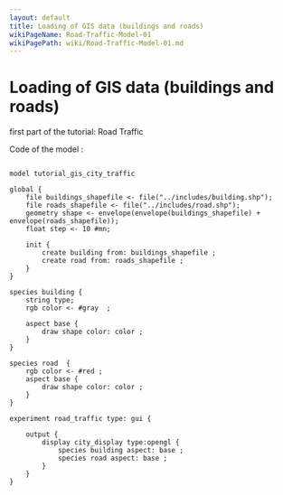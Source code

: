 ```yaml
---
layout: default
title: Loading of GIS data (buildings and roads)
wikiPageName: Road-Traffic-Model-01
wikiPagePath: wiki/Road-Traffic-Model-01.md
---
```

[//]: # (keyword|constant_#minute)
[//]: # (keyword|concept_gis)
# Loading of GIS data (buildings and roads)


first part of the tutorial: Road Traffic


Code of the model : 

```

model tutorial_gis_city_traffic

global {
	file buildings_shapefile <- file("../includes/building.shp");
	file roads_shapefile <- file("../includes/road.shp");
	geometry shape <- envelope(envelope(buildings_shapefile) + envelope(roads_shapefile));
	float step <- 10 #mn;
	
	init {
		create building from: buildings_shapefile ;
		create road from: roads_shapefile ;
	}
}

species building {
	string type; 
	rgb color <- #gray  ;
	
	aspect base {
		draw shape color: color ;
	}
}

species road  {
	rgb color <- #red ;
	aspect base {
		draw shape color: color ;
	}
}

experiment road_traffic type: gui {
		
	output {
		display city_display type:opengl {
			species building aspect: base ;
			species road aspect: base ;
		}
	}
}
```
